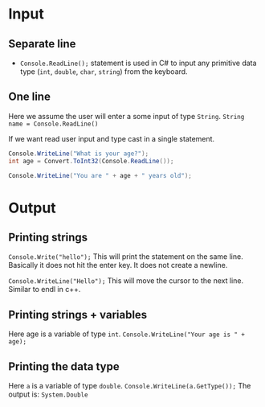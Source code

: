 # Input
## Separate line
- `Console.ReadLine();` statement is used in C# to input any primitive data type (`int`, `double`, `char`, `string`) from the keyboard.
## One line
Here we assume the user will enter a some input of type `String`.
`String name = Console.ReadLine()`

If we want read user input and type cast in a single statement.

```CS
Console.WriteLine("What is your age?");
int age = Convert.ToInt32(Console.ReadLine());

Console.WriteLine("You are " + age + " years old");
```


# Output
## Printing strings
`Console.Write("hello");` This will print the statement on the same line. Basically it does not hit the enter key. It does not create a newline.


`Console.WriteLine("Hello");` This will move the cursor to the next line. Similar to endl in c++.


## Printing strings + variables
Here age is a variable of type `int`.
`Console.WriteLine("Your age is " + age);`


## Printing the data type
Here `a` is a variable of type `double`.
`Console.WriteLine(a.GetType());`
The output is: `System.Double`